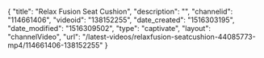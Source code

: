 {
    "title": "Relax Fusion Seat Cushion",
    "description": "",
    "channelid": "114661406",
    "videoid": "138152255",
    "date_created": "1516303195",
    "date_modified": "1516309502",
    "type": "captivate",
    "layout": "channelVideo",
    "url": "\/latest-videos\/relaxfusion-seatcushion-44085773-mp4\/114661406-138152255"
}
